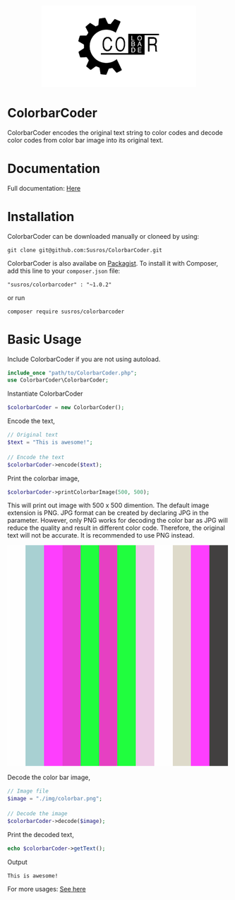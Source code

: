 
<p align="center">
	<img src="logo.jpg" width="350" alt="ColorbarCoder" />
</p>

# ColorbarCoder
ColorbarCoder encodes the original text string to color codes and decode color codes from color bar image into its original text.

# Documentation
Full documentation: [Here](http://www.colorbarcoder.com/docs)

# Installation
ColorbarCoder can be downloaded manually or cloneed by using:

```
git clone git@github.com:Susros/ColorbarCoder.git
```

ColorbarCoder is also availabe on [Packagist](https://packagist.org/packages/susros/colorbarcoder). To install it with Composer, add this line to your ```composer.json``` file:

```
"susros/colorbarcoder" : "~1.0.2"
```

or run

```
composer require susros/colorbarcoder
```

# Basic Usage
Include ColorbarCoder if you are not using autoload.

```php
include_once "path/to/ColorbarCoder.php";
use ColorbarCoder\ColorbarCoder;
```

Instantiate ColorbarCoder

```php
$colorbarCoder = new ColorbarCoder();
```

Encode the text,

```php
// Original text 
$text = "This is awesome!"; 

// Encode the text
$colorbarCoder->encode($text);
```

Print the colorbar image,

```php
$colorbarCoder->printColorbarImage(500, 500);
```

This will print out image with 500 x 500 dimention. The default image extension is PNG. JPG format can be created by declaring JPG in the parameter. However, only PNG works for decoding the color bar as JPG will reduce the quality and result in different color code. Therefore, the original text will not be accurate. It is recommended to use PNG instead.

![alt text](https://github.com/Susros/ColorbarCoder/blob/master/test/img/5603e46d561cef1f6d00bdfebcd77742.png "This is awesome!")

Decode the color bar image,

```php
// Image file
$image = "./img/colorbar.png";

// Decode the image
$colorbarCoder->decode($image);
```

Print the decoded text,

```php
echo $colorbarCoder->getText();
```

Output

```
This is awesome!
```

For more usages: [See here](http://www.colorbarcoder.com/docs/usage)